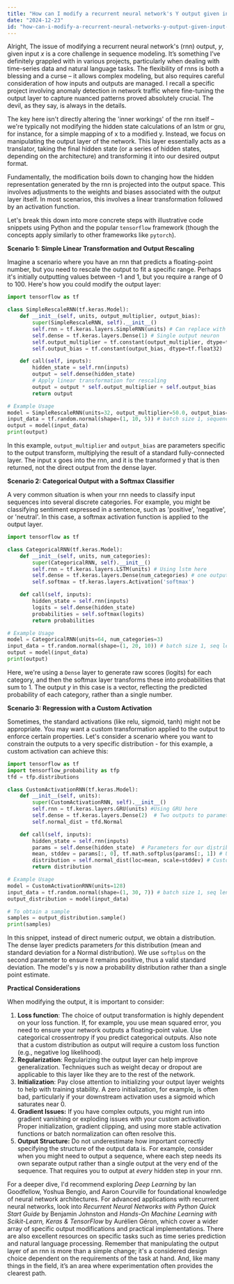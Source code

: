 ```yaml
---
title: "How can I modify a recurrent neural network's Y output given input X?"
date: "2024-12-23"
id: "how-can-i-modify-a-recurrent-neural-networks-y-output-given-input-x"
---
```


Alright,  The issue of modifying a recurrent neural network's (rnn) output, *y*, given input *x* is a core challenge in sequence modeling. It’s something I’ve definitely grappled with in various projects, particularly when dealing with time-series data and natural language tasks. The flexibility of rnns is both a blessing and a curse – it allows complex modeling, but also requires careful consideration of how inputs and outputs are managed. I recall a specific project involving anomaly detection in network traffic where fine-tuning the output layer to capture nuanced patterns proved absolutely crucial. The devil, as they say, is always in the details.

The key here isn't directly altering the 'inner workings' of the rnn itself – we're typically not modifying the hidden state calculations of an lstm or gru, for instance, for a simple mapping of x to a modified y. Instead, we focus on manipulating the output layer of the network. This layer essentially acts as a translator, taking the final hidden state (or a series of hidden states, depending on the architecture) and transforming it into our desired output format.

Fundamentally, the modification boils down to changing how the hidden representation generated by the rnn is projected into the output space. This involves adjustments to the weights and biases associated with the output layer itself. In most scenarios, this involves a linear transformation followed by an activation function.

Let's break this down into more concrete steps with illustrative code snippets using Python and the popular `tensorflow` framework (though the concepts apply similarly to other frameworks like `pytorch`).

**Scenario 1: Simple Linear Transformation and Output Rescaling**

Imagine a scenario where you have an rnn that predicts a floating-point number, but you need to rescale the output to fit a specific range. Perhaps it's initially outputting values between -1 and 1, but you require a range of 0 to 100. Here's how you could modify the output layer:

```python
import tensorflow as tf

class SimpleRescaleRNN(tf.keras.Model):
    def __init__(self, units, output_multiplier, output_bias):
        super(SimpleRescaleRNN, self).__init__()
        self.rnn = tf.keras.layers.SimpleRNN(units) # Can replace with LSTM or GRU
        self.dense = tf.keras.layers.Dense(1) # Single output neuron
        self.output_multiplier = tf.constant(output_multiplier, dtype=tf.float32)
        self.output_bias = tf.constant(output_bias, dtype=tf.float32)

    def call(self, inputs):
        hidden_state = self.rnn(inputs)
        output = self.dense(hidden_state)
        # Apply linear transformation for rescaling
        output = output * self.output_multiplier + self.output_bias
        return output

# Example Usage
model = SimpleRescaleRNN(units=32, output_multiplier=50.0, output_bias=50.0)
input_data = tf.random.normal(shape=(1, 10, 5)) # batch size 1, sequence len 10, input dim 5
output = model(input_data)
print(output)
```

In this example, `output_multiplier` and `output_bias` are parameters specific to the output transform, multiplying the result of a standard fully-connected layer. The input x goes into the rnn, and it is the transformed y that is then returned, not the direct output from the dense layer.

**Scenario 2: Categorical Output with a Softmax Classifier**

A very common situation is when your rnn needs to classify input sequences into several discrete categories. For example, you might be classifying sentiment expressed in a sentence, such as 'positive', 'negative', or 'neutral'. In this case, a softmax activation function is applied to the output layer.

```python
import tensorflow as tf

class CategoricalRNN(tf.keras.Model):
    def __init__(self, units, num_categories):
        super(CategoricalRNN, self).__init__()
        self.rnn = tf.keras.layers.LSTM(units) # Using lstm here
        self.dense = tf.keras.layers.Dense(num_categories) # one output neuron per class
        self.softmax = tf.keras.layers.Activation('softmax')

    def call(self, inputs):
        hidden_state = self.rnn(inputs)
        logits = self.dense(hidden_state)
        probabilities = self.softmax(logits)
        return probabilities

# Example Usage
model = CategoricalRNN(units=64, num_categories=3)
input_data = tf.random.normal(shape=(1, 20, 10)) # batch size 1, seq len 20, input dim 10
output = model(input_data)
print(output)
```

Here, we're using a `Dense` layer to generate raw scores (logits) for each category, and then the softmax layer transforms these into probabilities that sum to 1. The output *y* in this case is a vector, reflecting the predicted probability of each category, rather than a single number.

**Scenario 3: Regression with a Custom Activation**

Sometimes, the standard activations (like relu, sigmoid, tanh) might not be appropriate. You may want a custom transformation applied to the output to enforce certain properties. Let's consider a scenario where you want to constrain the outputs to a very specific distribution - for this example, a custom activation can achieve this:

```python
import tensorflow as tf
import tensorflow_probability as tfp
tfd = tfp.distributions

class CustomActivationRNN(tf.keras.Model):
    def __init__(self, units):
        super(CustomActivationRNN, self).__init__()
        self.rnn = tf.keras.layers.GRU(units) #Using GRU here
        self.dense = tf.keras.layers.Dense(2)  # Two outputs to parameterize a distribution
        self.normal_dist = tfd.Normal

    def call(self, inputs):
        hidden_state = self.rnn(inputs)
        params = self.dense(hidden_state)  # Parameters for our distribution
        mean, stddev = params[:, 0], tf.math.softplus(params[:, 1]) # Using softplus to ensure std is positive
        distribution = self.normal_dist(loc=mean, scale=stddev) # Custom distribution output
        return distribution

# Example Usage
model = CustomActivationRNN(units=128)
input_data = tf.random.normal(shape=(1, 30, 7)) # batch size 1, seq len 30, input dim 7
output_distribution = model(input_data)

# To obtain a sample
samples = output_distribution.sample()
print(samples)

```

In this snippet, instead of direct numeric output, we obtain a distribution. The dense layer predicts parameters *for* this distribution (mean and standard deviation for a Normal distribution). We use `softplus` on the second parameter to ensure it remains positive, thus a valid standard deviation. The model's y is now a probability distribution rather than a single point estimate.

**Practical Considerations**

When modifying the output, it is important to consider:

1. **Loss function**: The choice of output transformation is highly dependent on your loss function. If, for example, you use mean squared error, you need to ensure your network outputs a floating-point value. Use categorical crossentropy if you predict categorical outputs. Also note that a custom distribution as output will require a custom loss function (e.g., negative log likelihood).
2. **Regularization**: Regularizing the output layer can help improve generalization. Techniques such as weight decay or dropout are applicable to this layer like they are to the rest of the network.
3. **Initialization**: Pay close attention to initializing your output layer weights to help with training stability. A zero initialization, for example, is often bad, particularly if your downstream activation uses a sigmoid which saturates near 0.
4. **Gradient Issues:** If you have complex outputs, you might run into gradient vanishing or exploding issues with your custom activation. Proper initialization, gradient clipping, and using more stable activation functions or batch normalization can often resolve this.
5. **Output Structure:** Do not underestimate how important correctly specifying the structure of the output data is. For example, consider when you might need to output a sequence, where each step needs its own separate output rather than a single output at the very end of the sequence. That requires you to output at *every* hidden step in your rnn.

For a deeper dive, I'd recommend exploring *Deep Learning* by Ian Goodfellow, Yoshua Bengio, and Aaron Courville for foundational knowledge of neural network architectures. For advanced applications with recurrent neural networks, look into *Recurrent Neural Networks with Python Quick Start Guide* by Benjamin Johnston and *Hands-On Machine Learning with Scikit-Learn, Keras & TensorFlow* by Aurélien Géron, which cover a wider array of specific output modifications and practical implementations. There are also excellent resources on specific tasks such as time series prediction and natural language processing. Remember that manipulating the output layer of an rnn is more than a simple change; it's a considered design choice dependent on the requirements of the task at hand. And, like many things in the field, it’s an area where experimentation often provides the clearest path.
